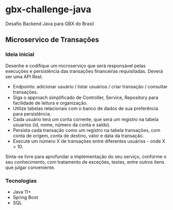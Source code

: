 # gbx-challenge-java
Desafio Backend Java para GBX do Brasil

## Microservico de Transações

### Ideia inicial
Desenhe e codifique um microserviço que será responsável pelas execuções e persistência das transações financeiras requisitadas. Deverá ser uma API Rest.

- Endpoints: adicionar usuário / listar usuários / criar transação / consultar transações.
- Siga o approach simplificado de Controller, Service, Repository para facilidade de leitura e organização.
- Utilize tabelas relacionais com o banco de dados de sua preferência para persistência.
- Cada usuário terá um conta corrente, que será um registro na tabela usuarios (id, nome, número da conta e saldo).
- Persista cada transação como um registro na tabela transações, com conta de origem, conta de destino, valor e data da transação.
- Execute um número X de transações entre diferentes usuários - onde X > 10.

Sinta-se livre para aprofundar a implementação do seu serviço, conforme o seu conhecimento, com tratamento de exceções, testes, entre outros itens que julgar conveniente.

### Tecnologias
- Java 11+
- Spring Boot
- SQL